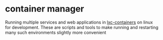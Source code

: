 # container manager

Running multiple services and web applications in
[lxc-containers](https://linuxcontainers.org/lxc/introduction/) on linux for
development. These are scripts and tools to make running and
restarting many such environments slightly more convenient
